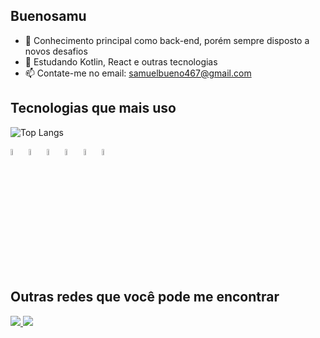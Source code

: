 ## Buenosamu

- 🔭 Conhecimento principal como back-end, porém sempre disposto a novos desafios
- 🌱 Estudando Kotlin, React e outras tecnologias 
- 📫 Contate-me no email: samuelbueno467@gmail.com

## Tecnologias que mais uso
  
![Top Langs](https://github-readme-stats.vercel.app/api/top-langs/?username=Buenosamu&layout=compact)

<p>
  <img src="https://cdn.jsdelivr.net/gh/devicons/devicon@latest/icons/kotlin/kotlin-original.svg" width="5%" />
  <img src="https://cdn.jsdelivr.net/gh/devicons/devicon@latest/icons/html5/html5-original.svg" width="5%" />
  <img src="https://cdn.jsdelivr.net/gh/devicons/devicon@latest/icons/css3/css3-original.svg" width="5%" />
  <img src="https://cdn.jsdelivr.net/gh/devicons/devicon@latest/icons/javascript/javascript-plain.svg" width="5%" />
  <img src="https://cdn.jsdelivr.net/gh/devicons/devicon@latest/icons/react/react-original.svg" width="5%" />
  <img src="https://cdn.jsdelivr.net/gh/devicons/devicon@latest/icons/firebase/firebase-original.svg" width="5%" />
          
</p>

## Outras redes que você pode me encontrar
<p>
  <a href="mailto:samuelbueno467@gmail.com">
<img src="https://img.shields.io/badge/Gmail-D14836?style=for-the-badge&logo=gmail&logoColor=white">
    </a>
   <a href="https://www.linkedin.com/in/samuel-bueno-35172b328/">
<img src="https://img.shields.io/badge/LinkedIn-0077B5?style=for-the-badge&logo=linkedin&logoColor=white">
    </a>
</p>     
          
          
